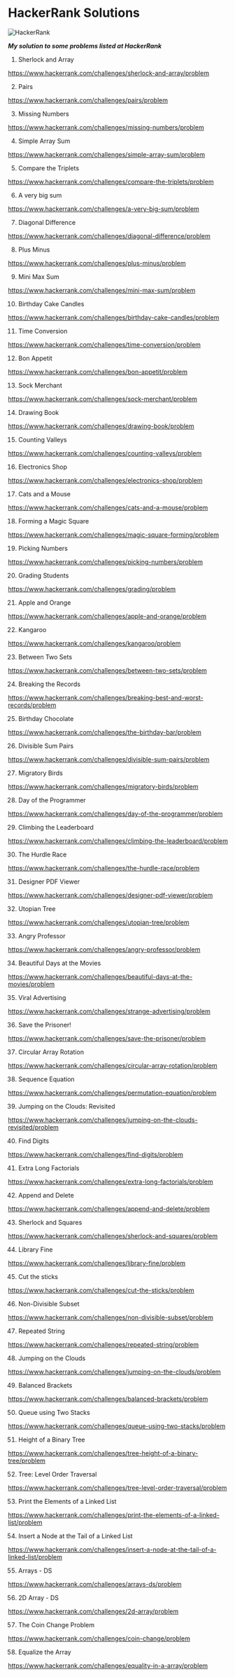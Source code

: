 # HackerRank Solutions

![HackerRank](https://www.hackerrank.com/wp-content/uploads/2018/08/hackerrank_logo.png)

***My solution to some problems listed at HackerRank***

1. Sherlock and Array

https://www.hackerrank.com/challenges/sherlock-and-array/problem

2. Pairs

https://www.hackerrank.com/challenges/pairs/problem

3. Missing Numbers

https://www.hackerrank.com/challenges/missing-numbers/problem

4. Simple Array Sum

https://www.hackerrank.com/challenges/simple-array-sum/problem

5. Compare the Triplets

https://www.hackerrank.com/challenges/compare-the-triplets/problem

6. A very big sum

https://www.hackerrank.com/challenges/a-very-big-sum/problem

7. Diagonal Difference

https://www.hackerrank.com/challenges/diagonal-difference/problem

8. Plus Minus

https://www.hackerrank.com/challenges/plus-minus/problem

9. Mini Max Sum

https://www.hackerrank.com/challenges/mini-max-sum/problem

10. Birthday Cake Candles

https://www.hackerrank.com/challenges/birthday-cake-candles/problem

11. Time Conversion

https://www.hackerrank.com/challenges/time-conversion/problem

12. Bon Appetit

https://www.hackerrank.com/challenges/bon-appetit/problem

13. Sock Merchant

https://www.hackerrank.com/challenges/sock-merchant/problem

14. Drawing Book

https://www.hackerrank.com/challenges/drawing-book/problem

15. Counting Valleys

https://www.hackerrank.com/challenges/counting-valleys/problem

16. Electronics Shop

https://www.hackerrank.com/challenges/electronics-shop/problem

17. Cats and a Mouse

https://www.hackerrank.com/challenges/cats-and-a-mouse/problem

18. Forming a Magic Square

https://www.hackerrank.com/challenges/magic-square-forming/problem

19. Picking Numbers

https://www.hackerrank.com/challenges/picking-numbers/problem

20. Grading Students

https://www.hackerrank.com/challenges/grading/problem

21. Apple and Orange

https://www.hackerrank.com/challenges/apple-and-orange/problem

22. Kangaroo

https://www.hackerrank.com/challenges/kangaroo/problem

23. Between Two Sets

https://www.hackerrank.com/challenges/between-two-sets/problem

24. Breaking the Records

https://www.hackerrank.com/challenges/breaking-best-and-worst-records/problem

25. Birthday Chocolate

https://www.hackerrank.com/challenges/the-birthday-bar/problem

26. Divisible Sum Pairs

https://www.hackerrank.com/challenges/divisible-sum-pairs/problem

27. Migratory Birds

https://www.hackerrank.com/challenges/migratory-birds/problem

28. Day of the Programmer

https://www.hackerrank.com/challenges/day-of-the-programmer/problem

29. Climbing the Leaderboard

https://www.hackerrank.com/challenges/climbing-the-leaderboard/problem

30. The Hurdle Race

https://www.hackerrank.com/challenges/the-hurdle-race/problem

31. Designer PDF Viewer

https://www.hackerrank.com/challenges/designer-pdf-viewer/problem

32. Utopian Tree

https://www.hackerrank.com/challenges/utopian-tree/problem

33. Angry Professor

https://www.hackerrank.com/challenges/angry-professor/problem

34. Beautiful Days at the Movies

https://www.hackerrank.com/challenges/beautiful-days-at-the-movies/problem

35. Viral Advertising

https://www.hackerrank.com/challenges/strange-advertising/problem

36. Save the Prisoner!

https://www.hackerrank.com/challenges/save-the-prisoner/problem

37. Circular Array Rotation

https://www.hackerrank.com/challenges/circular-array-rotation/problem

38. Sequence Equation

https://www.hackerrank.com/challenges/permutation-equation/problem

39. Jumping on the Clouds: Revisited

https://www.hackerrank.com/challenges/jumping-on-the-clouds-revisited/problem

40. Find Digits

https://www.hackerrank.com/challenges/find-digits/problem

41. Extra Long Factorials

https://www.hackerrank.com/challenges/extra-long-factorials/problem

42. Append and Delete

https://www.hackerrank.com/challenges/append-and-delete/problem

43. Sherlock and Squares

https://www.hackerrank.com/challenges/sherlock-and-squares/problem

44. Library Fine

https://www.hackerrank.com/challenges/library-fine/problem

45. Cut the sticks

https://www.hackerrank.com/challenges/cut-the-sticks/problem

46. Non-Divisible Subset

https://www.hackerrank.com/challenges/non-divisible-subset/problem

47. Repeated String

https://www.hackerrank.com/challenges/repeated-string/problem

48. Jumping on the Clouds

https://www.hackerrank.com/challenges/jumping-on-the-clouds/problem

49. Balanced Brackets

https://www.hackerrank.com/challenges/balanced-brackets/problem

50. Queue using Two Stacks

https://www.hackerrank.com/challenges/queue-using-two-stacks/problem

51. Height of a Binary Tree

https://www.hackerrank.com/challenges/tree-height-of-a-binary-tree/problem


52. Tree: Level Order Traversal

https://www.hackerrank.com/challenges/tree-level-order-traversal/problem

53. Print the Elements of a Linked List

https://www.hackerrank.com/challenges/print-the-elements-of-a-linked-list/problem

54. Insert a Node at the Tail of a Linked List

https://www.hackerrank.com/challenges/insert-a-node-at-the-tail-of-a-linked-list/problem

55. Arrays - DS

https://www.hackerrank.com/challenges/arrays-ds/problem

56. 2D Array - DS

https://www.hackerrank.com/challenges/2d-array/problem

57. The Coin Change Problem

https://www.hackerrank.com/challenges/coin-change/problem

58. Equalize the Array

https://www.hackerrank.com/challenges/equality-in-a-array/problem
